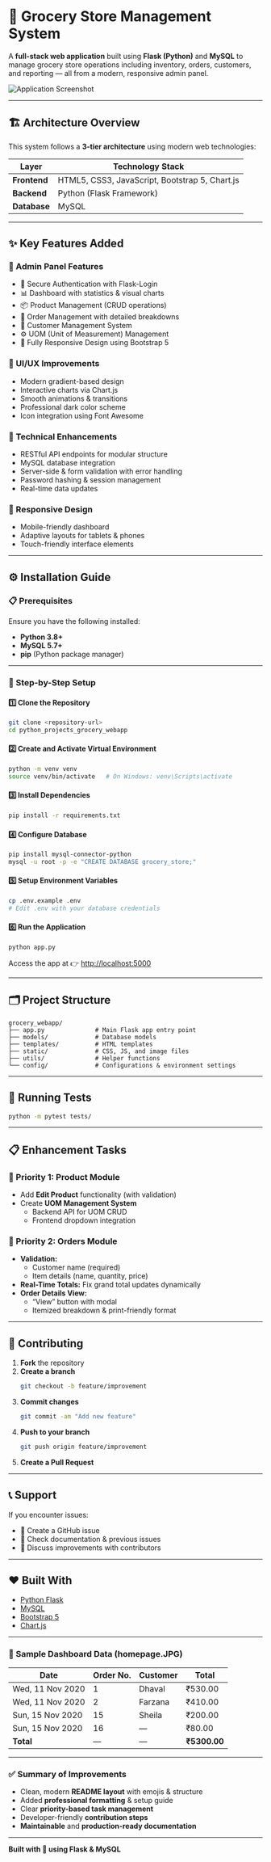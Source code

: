 # 🛒 Grocery Store Management System

A **full-stack web application** built using **Flask (Python)** and **MySQL** to manage grocery store operations including inventory, orders, customers, and reporting — all from a modern, responsive admin panel.

![Application Screenshot](homepage.JPG)

---

## 🏗️ Architecture Overview

This system follows a **3-tier architecture** using modern web technologies:

| Layer | Technology Stack |
|--------|------------------|
| **Frontend** | HTML5, CSS3, JavaScript, Bootstrap 5, Chart.js |
| **Backend** | Python (Flask Framework) |
| **Database** | MySQL |

---

## ✨ Key Features Added

### 🎯 Admin Panel Features
- 🔐 Secure Authentication with Flask-Login  
- 📊 Dashboard with statistics & visual charts  
- 📦 Product Management (CRUD operations)  
- 🛒 Order Management with detailed breakdowns  
- 👥 Customer Management System  
- ⚙️ UOM (Unit of Measurement) Management  
- 📱 Fully Responsive Design using Bootstrap 5  

### 🎨 UI/UX Improvements
- Modern gradient-based design  
- Interactive charts via Chart.js  
- Smooth animations & transitions  
- Professional dark color scheme  
- Icon integration using Font Awesome  

### 🔧 Technical Enhancements
- RESTful API endpoints for modular structure  
- MySQL database integration  
- Server-side & form validation with error handling  
- Password hashing & session management  
- Real-time data updates  

### 📱 Responsive Design
- Mobile-friendly dashboard  
- Adaptive layouts for tablets & phones  
- Touch-friendly interface elements  

---

## ⚙️ Installation Guide

### 📋 Prerequisites
Ensure you have the following installed:
- **Python 3.8+**
- **MySQL 5.7+**
- **pip** (Python package manager)

---

### 🧩 Step-by-Step Setup

#### 1️⃣ Clone the Repository
```bash
git clone <repository-url>
cd python_projects_grocery_webapp
```

#### 2️⃣ Create and Activate Virtual Environment
```bash
python -m venv venv
source venv/bin/activate   # On Windows: venv\Scripts\activate
```

#### 3️⃣ Install Dependencies
```bash
pip install -r requirements.txt
```

#### 4️⃣ Configure Database
```bash
pip install mysql-connector-python
mysql -u root -p -e "CREATE DATABASE grocery_store;"
```

#### 5️⃣ Setup Environment Variables
```bash
cp .env.example .env
# Edit .env with your database credentials
```

#### 6️⃣ Run the Application
```bash
python app.py
```

Access the app at 👉 [http://localhost:5000](http://localhost:5000)

---

## 🗂️ Project Structure

```plaintext
grocery_webapp/
├── app.py              # Main Flask app entry point
├── models/             # Database models
├── templates/          # HTML templates
├── static/             # CSS, JS, and image files
├── utils/              # Helper functions
└── config/             # Configurations & environment settings
```

---

## 🧪 Running Tests
```bash
python -m pytest tests/
```

---

## 📋 Enhancement Tasks

### 🎯 Priority 1: Product Module
- Add **Edit Product** functionality (with validation)
- Create **UOM Management System**
  - Backend API for UOM CRUD  
  - Frontend dropdown integration  

### 🎯 Priority 2: Orders Module
- **Validation:**  
  - Customer name (required)  
  - Item details (name, quantity, price)  
- **Real-Time Totals:** Fix grand total updates dynamically  
- **Order Details View:**  
  - “View” button with modal  
  - Itemized breakdown & print-friendly format  

---

## 🤝 Contributing

1. **Fork** the repository  
2. **Create a branch**  
   ```bash
   git checkout -b feature/improvement
   ```
3. **Commit changes**
   ```bash
   git commit -am "Add new feature"
   ```
4. **Push to your branch**
   ```bash
   git push origin feature/improvement
   ```
5. **Create a Pull Request**

---

## 📞 Support

If you encounter issues:
- 🧩 Create a GitHub issue  
- 📘 Check documentation & previous issues  
- 💬 Discuss improvements with contributors  

---

## ❤️ Built With
- [Python Flask](https://flask.palletsprojects.com/)
- [MySQL](https://www.mysql.com/)
- [Bootstrap 5](https://getbootstrap.com/)
- [Chart.js](https://www.chartjs.org/)

---

### 📸 Sample Dashboard Data (homepage.JPG)
| Date | Order No. | Customer | Total |
|------|------------|-----------|--------|
| Wed, 11 Nov 2020 | 1 | Dhaval | ₹530.00 |
| Wed, 11 Nov 2020 | 2 | Farzana | ₹410.00 |
| Sun, 15 Nov 2020 | 15 | Sheila | ₹200.00 |
| Sun, 15 Nov 2020 | 16 | — | ₹80.00 |
| **Total** | — | — | **₹5300.00** |

---

### ✅ Summary of Improvements
- Clean, modern **README layout** with emojis & structure  
- Added **professional formatting** & setup guide  
- Clear **priority-based task management**  
- Developer-friendly **contribution steps**  
- **Maintainable** and **production-ready documentation**

---

**Built with 💚 using Flask & MySQL**
